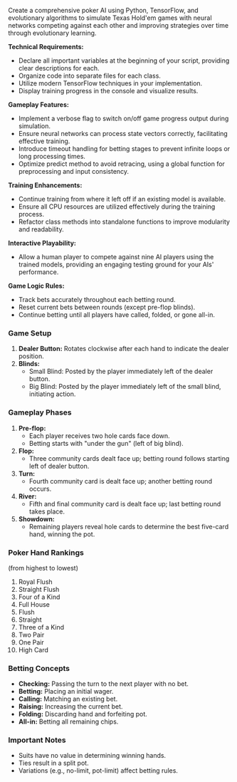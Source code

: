 Create a comprehensive poker AI using Python, TensorFlow, and evolutionary algorithms to simulate Texas Hold'em games with neural networks competing against each other and improving strategies over time through evolutionary learning.

**Technical Requirements:**
- Declare all important variables at the beginning of your script, providing clear descriptions for each.
- Organize code into separate files for each class.
- Utilize modern TensorFlow techniques in your implementation.
- Display training progress in the console and visualize results.

**Gameplay Features:**
- Implement a verbose flag to switch on/off game progress output during simulation.
- Ensure neural networks can process state vectors correctly, facilitating effective training.
- Introduce timeout handling for betting stages to prevent infinite loops or long processing times.
- Optimize predict method to avoid retracing, using a global function for preprocessing and input consistency.

**Training Enhancements:**
- Continue training from where it left off if an existing model is available.
- Ensure all CPU resources are utilized effectively during the training process.
- Refactor class methods into standalone functions to improve modularity and readability.

**Interactive Playability:**
- Allow a human player to compete against nine AI players using the trained models, providing an engaging testing ground for your AIs' performance.

**Game Logic Rules:**
- Track bets accurately throughout each betting round.
- Reset current bets between rounds (except pre-flop blinds).
- Continue betting until all players have called, folded, or gone all-in.

### Game Setup

1. **Dealer Button:** Rotates clockwise after each hand to indicate the dealer position.
2. **Blinds:**
   - Small Blind: Posted by the player immediately left of the dealer button.
   - Big Blind: Posted by the player immediately left of the small blind, initiating action.

### Gameplay Phases

1. **Pre-flop:**
    - Each player receives two hole cards face down.
    - Betting starts with "under the gun" (left of big blind).
2. **Flop:**
    - Three community cards dealt face up; betting round follows starting left of dealer button.
3. **Turn:**
    - Fourth community card is dealt face up; another betting round occurs.
4. **River:**
    - Fifth and final community card is dealt face up; last betting round takes place.
5. **Showdown:**
    - Remaining players reveal hole cards to determine the best five-card hand, winning the pot.

### Poker Hand Rankings
(from highest to lowest)
1. Royal Flush
2. Straight Flush
3. Four of a Kind
4. Full House
5. Flush
6. Straight
7. Three of a Kind
8. Two Pair
9. One Pair
10. High Card

### Betting Concepts
- **Checking:** Passing the turn to the next player with no bet.
- **Betting:** Placing an initial wager.
- **Calling:** Matching an existing bet.
- **Raising:** Increasing the current bet.
- **Folding:** Discarding hand and forfeiting pot.
- **All-in:** Betting all remaining chips.

### Important Notes
- Suits have no value in determining winning hands.
- Ties result in a split pot.
- Variations (e.g., no-limit, pot-limit) affect betting rules.